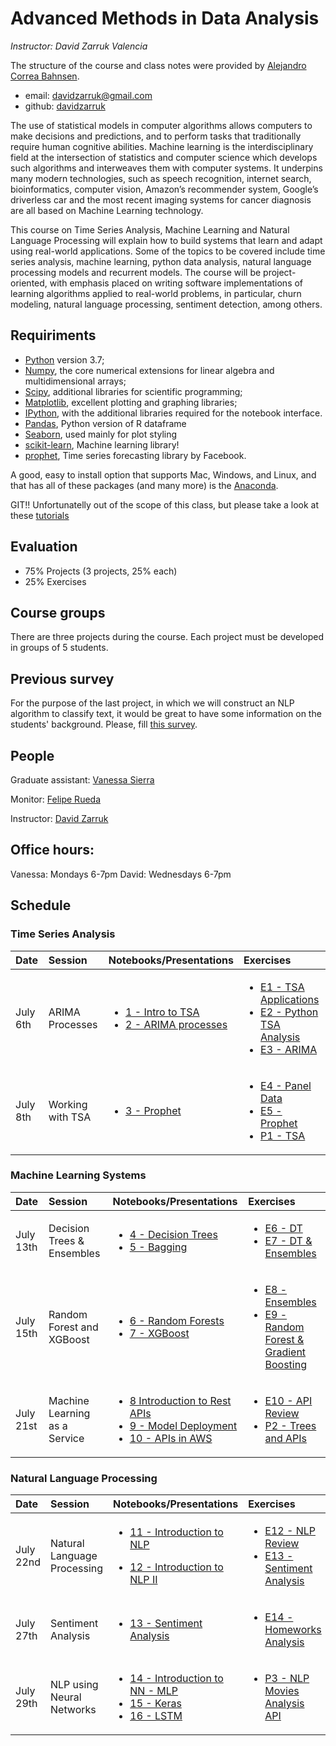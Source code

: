 # Advanced Methods in Data Analysis

*Instructor: David Zarruk Valencia*

The structure of the course and class notes were provided by [Alejandro Correa Bahnsen](https://github.com/albahnsen/AdvancedMethodsDataAnalysisClass).

- email: <davidzarruk@gmail.com>
- github: [davidzarruk](http://github.com/davidzarruk)


The use of statistical models in computer algorithms allows computers to make decisions and predictions, and to perform tasks that traditionally require human cognitive abilities. Machine learning is the interdisciplinary field at the intersection of statistics and computer science which develops such algorithms and interweaves them with computer systems. It underpins many modern technologies, such as speech recognition, internet search, bioinformatics, computer vision, Amazon’s recommender system, Google’s driverless car and the most recent imaging systems for cancer diagnosis are all based on Machine Learning technology.

This course on Time Series Analysis, Machine Learning and Natural Language Processing  will explain how to build systems that learn and adapt using real-world applications. Some of the topics to be covered include time series analysis, machine learning, python data analysis, natural language processing models and recurrent models. The course will be project-oriented, with emphasis placed on writing software implementations of learning algorithms applied to real-world problems, in particular, churn modeling, natural language processing, sentiment detection, among others.


## Requiriments 
* [Python](http://www.python.org) version 3.7;
* [Numpy](http://www.numpy.org), the core numerical extensions for linear algebra and multidimensional arrays;
* [Scipy](http://www.scipy.org), additional libraries for scientific programming;
* [Matplotlib](http://matplotlib.sf.net), excellent plotting and graphing libraries;
* [IPython](http://ipython.org), with the additional libraries required for the notebook interface.
* [Pandas](http://pandas.pydata.org/), Python version of R dataframe
* [Seaborn](stanford.edu/~mwaskom/software/seaborn/), used mainly for plot styling
* [scikit-learn](http://scikit-learn.org), Machine learning library!
* [prophet](https://facebook.github.io/prophet/), Time series forecasting library by Facebook.

A good, easy to install option that supports Mac, Windows, and Linux, and that has all of these packages (and many more) is the [Anaconda](https://www.continuum.io/).

GIT!! Unfortunatelly out of the scope of this class, but please take a look at these [tutorials](https://help.github.com/articles/good-resources-for-learning-git-and-github/)

## Evaluation

* 75% Projects (3 projects, 25% each)
* 25% Exercises

## Course groups
There are three projects during the course. Each project must be developed in groups of 5 students. 


## Previous survey
For the purpose of the last project, in which we will construct an NLP algorithm to classify text, it would be great to have some information on the students' background. Please, fill [this survey](https://forms.gle/UGfdXjGyPTVbcaS38).

## People
Graduate assistant: [Vanessa Sierra](vs.luna10@uniandes.edu.co)

Monitor: [Felipe Rueda](f.ruedar@uniandes.edu.co)

Instructor: [David Zarruk](d.zarruk93@uniandes.edu.co)

## Office hours:
Vanessa: Mondays 6-7pm
David: Wednesdays 6-7pm

## Schedule

### Time Series Analysis
| Date | Session         | Notebooks/Presentations          | Exercises |
| :----| :----| :------------- | :------------- | 
| July 6th | ARIMA Processes | <ul><li>[1 - Intro to TSA](https://nbviewer.jupyter.org/github/davidzarruk/AdvancedMethodsDataAnalysisClass/blob/main/notebooks/01-IntroTSA.ipynb) </li> <li>[2 - ARIMA processes](https://nbviewer.jupyter.org/github/davidzarruk/AdvancedMethodsDataAnalysisClass/blob/main/notebooks/02-ARIMA.ipynb) </li></ul> | <ul><li>[E1 - TSA Applications](https://github.com/davidzarruk/AdvancedMethodsDataAnalysisClass/blob/main/Exercises/E1%20-%20Examples%20TSA.md) </li><li>[E2 - Python TSA Analysis](https://github.com/davidzarruk/AdvancedMethodsDataAnalysisClass/blob/main/Exercises/E02-TSA.ipynb) </li> <li>[E3 - ARIMA](https://github.com/davidzarruk/AdvancedMethodsDataAnalysisClass/blob/main/Exercises/E03-ARIMA.ipynb) </li> </ul> | 
| July 8th | Working with TSA | <ul><li>[3 - Prophet](https://nbviewer.jupyter.org/github/davidzarruk/AdvancedMethodsDataAnalysisClass/blob/main/notebooks/03-TSA-prophet.ipynb) </li> </ul> |   <ul><li>[E4 - Panel Data](https://github.com/davidzarruk/AdvancedMethodsDataAnalysisClass/blob/main/Exercises/E04%20-%20Panel%20Data.md) </li> <li>[E5 - Prophet](https://github.com/davidzarruk/AdvancedMethodsDataAnalysisClass/blob/main/Exercises/E05-prophet.ipynb) </li> <li>[P1 - TSA](https://github.com/davidzarruk/AdvancedMethodsDataAnalysisClass/blob/main/Exercises/P1-TSL.md) </li> </ul>| 

### Machine Learning Systems
| Date | Session         | Notebooks/Presentations          | Exercises |
| :----| :----| :------------- | :------------- | 
| July 13th | Decision Trees & Ensembles | <ul><li>[4 - Decision Trees](https://github.com/davidzarruk/AdvancedMethodsDataAnalysisClass/blob/main/notebooks/04-DecisionTrees.ipynb) </li> <li>[5 - Bagging](https://github.com/davidzarruk/AdvancedMethodsDataAnalysisClass/blob/main/notebooks/05-Ensembles_Bagging.ipynb) </li></ul>| <ul><li>[E6 - DT](https://github.com/davidzarruk/AdvancedMethodsDataAnalysisClass/blob/main/Exercises/E06%20-%20Decision%20Trees%20Overview.md) </li> <li>[E7 - DT & Ensembles](https://github.com/davidzarruk/AdvancedMethodsDataAnalysisClass/blob/main/Exercises/E7-DecisionTrees_Bagging.ipynb) </li></ul> | 
| July 15th | Random Forest and XGBoost | <ul><li>[6 - Random Forests](https://github.com/davidzarruk/AdvancedMethodsDataAnalysisClass/blob/main/notebooks/06-Ensembles_RandomForest.ipynb) </li> <li>[7 - XGBoost](https://github.com/davidzarruk/AdvancedMethodsDataAnalysisClass/blob/main/notebooks/07-Ensembles_Boosting.ipynb) </li></ul>| <ul><li>[E8 - Ensembles](https://github.com/davidzarruk/AdvancedMethodsDataAnalysisClass/blob/main/Exercises/E08%20-%20Ensembles%20Trees%20Overview.md) </li> <li>[E9 - Random Forest & Gradient Boosting](https://github.com/davidzarruk/AdvancedMethodsDataAnalysisClass/blob/main/Exercises/E8-RandomForests_Boosting.ipynb) </li></ul> | 
| July 21st | Machine Learning as a Service  |  <ul><li>[8 Introduction to Rest APIs](https://github.com/davidzarruk/AdvancedMethodsDataAnalysisClass/blob/main/notebooks/08-IntroductionToAPIs.ipynb) </li> <li>[9 - Model Deployment](https://github.com/davidzarruk/AdvancedMethodsDataAnalysisClass/blob/main/notebooks/09-Model_Deployment.ipynb) </li> <li>[10 - APIs in AWS](https://github.com/davidzarruk/AdvancedMethodsDataAnalysisClass/blob/main/notebooks/10-CreatingAPIinAWS.ipynb) </li></ul> | <ul><li>[E10 - API Review](https://github.com/davidzarruk/AdvancedMethodsDataAnalysisClass/blob/main/Exercises/E10%20-%20microservices.md) </li> <li>[P2 - Trees and APIs](https://github.com/davidzarruk/AdvancedMethodsDataAnalysisClass/blob/main/Exercises/P2-UsedVehiclePricePrediction.ipynb) </li></ul> | 

 ### Natural Language Processing
| Date | Session         | Notebooks/Presentations          | Exercises |
| :----| :----| :------------- | :------------- | 
| July 22nd | Natural Language Processing  |  <ul><li>[11 - Introduction to NLP](https://nbviewer.jupyter.org/github/albahnsen/AdvancedMethodsDataAnalysisClass/blob/master/notebooks/11-IntroNLP.pdf) </li></ul> <ul><li>[12 - Introduction to NLP II ](https://nbviewer.jupyter.org/github/albahnsen/AdvancedMethodsDataAnalysisClass/blob/master/notebooks/12-NaturalLanguageProcessing.ipynb) </li></ul> | <ul><li>[E12 - NLP Review]() </li><li>[E13 - Sentiment Analysis]() </li> </ul> | 
| July 27th |  Sentiment Analysis | <ul><li>[13 - Sentiment Analysis](https://nbviewer.jupyter.org/github/albahnsen/AdvancedMethodsDataAnalysisClass/blob/master/notebooks/13-TextSimilarity.ipynb) </li></ul> | <ul><li>[E14 - Homeworks Analysis]() </li>  </ul> |
| July 29th |  NLP using Neural Networks | <ul><li>[14 - Introduction to NN - MLP](https://nbviewer.jupyter.org/github/albahnsen/AdvancedMethodsDataAnalysisClass/blob/master/notebooks/14-IntroductionDeepLearningMLP.ipynb) </li><li>[15 - Keras](https://nbviewer.jupyter.org/github/albahnsen/AdvancedMethodsDataAnalysisClass/blob/master/notebooks/15-DeepLearning_keras.ipynb) </li><li> [16 - LSTM](https://nbviewer.jupyter.org/github/albahnsen/AdvancedMethodsDataAnalysisClass/blob/master/notebooks/16-RecurrentNeuralNetworks_LSTM.ipynb) </li></ul> | <ul> <li>[P3 - NLP Movies Analysis API]() </li> </ul> |





